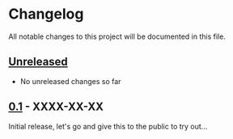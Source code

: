# Changelog

All notable changes to this project will be documented in this file.

## [Unreleased]
- No unreleased changes so far

## [0.1] - XXXX-XX-XX
Initial release, let's go and give this to the public to try out...

[unreleased]: https://github.com/tillsteinbach/CarConnectivity-connector-seatcupra/compare/v0.1...HEAD
[0.1]: https://github.com/tillsteinbach/CarConnectivity-connector-seatcupra/releases/tag/v0.1
